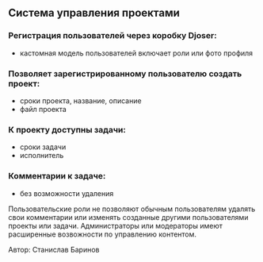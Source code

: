 ## Система управления проектами

### Регистрация пользователей через коробку Djoser:
- кастомная модель пользователей включает роли или фото профиля
### Позволяет зарегистрированному пользователю создать проект:
- сроки проекта, название, описание
- файл проекта
### К проекту доступны задачи:
- сроки задачи
- исполнитель
### Комментарии к задаче:
- без возможности удаления

Пользовательские роли не позволяют обычным пользователям удалять
свои комментарии или изменять созданные другими пользователями
проекты или задачи.
Администраторы или модераторы имеют расширенные возвожности
по управлению контентом.

Автор: Станислав Баринов
